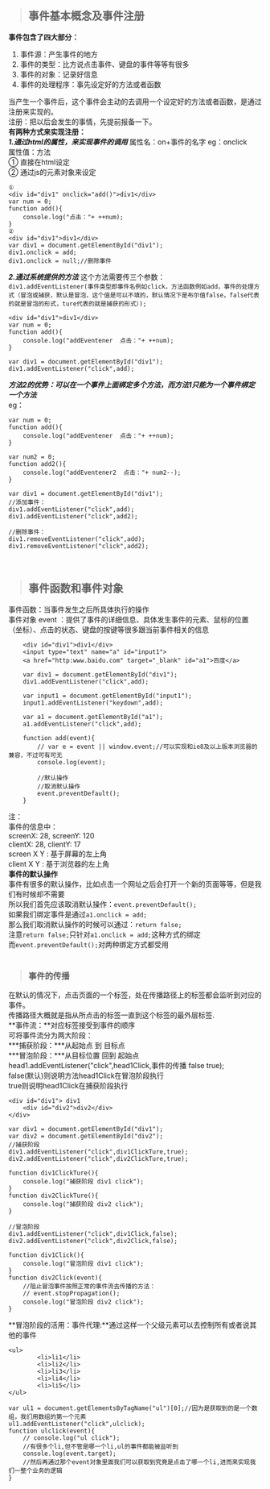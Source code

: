 >## 事件基本概念及事件注册

**事件包含了四大部分：**  
1. 事件源：产生事件的地方  
2. 事件的类型：比方说点击事件、键盘的事件等等有很多  
3. 事件的对象：记录好信息  
4. 事件的处理程序：事先设定好的方法或者函数  

当产生一个事件后，这个事件会主动的去调用一个设定好的方法或者函数，是通过注册来实现的。  
注册：把以后会发生的事情，先提前报备一下。  
**有两种方式来实现注册：**  
***1.通过html的属性，来实现事件的调用***
    属性名：on+事件的名字   eg：onclick  
    属性值：方法  
        ① 直接在html设定  
        ② 通过js的元素对象来设定
```  
①  
<div id="div1" onclick="add()">div1</div>  
var num = 0;  
function add(){  
    console.log("点击："+ ++num);
}
②  
<div id="div1">div1</div>
var div1 = document.getElementById("div1");
div1.onclick = add;
div1.onclick = null;//删除事件
```  
***2.通过系统提供的方法***
这个方法需要传三个参数：   
`div1.addEventListener(事件类型即事件名例如click，方法函数例如add，事件的处理方式（冒泡或捕获，默认是冒泡，这个值是可以不填的，默认情况下是布尔值false，false代表的就是冒泡的形式，ture代表的就是捕获的形式）);`  
```  
<div id="div1">div1</div>
var num = 0;
function add(){
    console.log("addEventener  点击："+ ++num);
}

var div1 = document.getElementById("div1");
div1.addEventListener("click",add);
```  
***方法2的优势：可以在一个事件上面绑定多个方法，而方法1只能为一个事件绑定一个方法***  
eg：  
```
var num = 0;
function add(){
    console.log("addEventener  点击："+ ++num);
}

var num2 = 0;
function add2(){
    console.log("addEventener2  点击："+ num2--);
}

var div1 = document.getElementById("div1");
//添加事件：
div1.addEventListener("click",add);
div1.addEventListener("click",add2);

//删除事件：
div1.removeEventListener("click",add);
div1.removeEventListener("click",add2);
```  
&emsp;
>## 事件函数和事件对象  

事件函数：当事件发生之后所具体执行的操作    
事件对象 event ：提供了事件的详细信息、具体发生事件的元素、鼠标的位置（坐标）、点击的状态、键盘的按键等很多跟当前事件相关的信息    
```  
    <div id="div1">div1</div>
    <input type="text" name="a" id="input1">
    <a href="http:www.baidu.com" target="_blank" id="a1">百度</a>

    var div1 = document.getElementById("div1");
    div1.addEventListener("click",add);

    var input1 = document.getElementById("input1");
    input1.addEventListener("keydown",add);

    var a1 = document.getElementById("a1");
    a1.addEventListener("click",add);

    function add(event){
        // var e = event || window.event;//可以实现和ie8及以上版本浏览器的兼容，不过可有可无
        console.log(event);

        //默认操作
        //取消默认操作
        event.preventDefault();
    }
```  
注：  
事件的信息中：  
screenX: 28, screenY: 120   
clientX: 28, clientY: 17  
screen X Y : 基于屏幕的左上角  
client X Y : 基于浏览器的左上角  
**事件的默认操作**  
事件有很多的默认操作，比如点击一个网址之后会打开一个新的页面等等，但是我们有时候却不需要  
所以我们首先应该取消默认操作：`event.preventDefault();`  
如果我们绑定事件是通过`a1.onclick = add;`  
那么我们取消默认操作的时候可以通过：`return false;`  
注意`return false;`只针对`a1.onclick = add;`这种方式的绑定  
而`event.preventDefault();`对两种绑定方式都受用  
&emsp;
>### 事件的传播  

在默认的情况下，点击页面的一个标签，处在传播路径上的标签都会监听到对应的事件。  
传播路径大概就是指从所点击的标签一直到这个标签的最外层标签.  
**事件流：**对应标签接受到事件的顺序  
可将事件流分为两大阶段：  
***捕获阶段：***从起始点 到 目标点  
***冒泡阶段：***从目标位置 回到 起始点  
head1.addEventListener("click",head1Click,事件的传播 false true);  
false(默认)则说明方法head1Click在冒泡阶段执行  
true则说明head1Click在捕获阶段执行  
```  
<div id="div1"> div1
    <div id="div2">div2</div>
</div>

var div1 = document.getElementById("div1");
var div2 = document.getElementById("div2");
//捕获阶段
div1.addEventListener("click",div1ClickTure,true);
div2.addEventListener("click",div2ClickTure,true);

function div1ClickTure(){
    console.log("捕获阶段 div1 click");
}
function div2ClickTure(){
    console.log("捕获阶段 div2 click");
}

//冒泡阶段
div1.addEventListener("click",div1Click,false);
div2.addEventListener("click",div2Click,false);

function div1Click(){
    console.log("冒泡阶段 div1 click");
}
function div2Click(event){
    //阻止冒泡事件按照正常的事件流去传播的方法：
    // event.stopPropagation();
    console.log("冒泡阶段 div2 click");
}
```  
**冒泡阶段的活用：事件代理:**通过这样一个父级元素可以去控制所有或者说其他的事件  
```  
<ul>
        <li>li1</li>
        <li>li2</li>
        <li>li3</li>
        <li>li4</li>
        <li>li5</li>
</ul>

var ul1 = document.getElementsByTagName("ul")[0];//因为是获取到的是一个数组，我们用数组的第一个元素
ul1.addEventListener("click",ulclick);
function ulclick(event){
    // console.log("ul click");
    //有很多个li,但不管是哪一个li,ul的事件都能被监听到
    console.log(event.target);
    //然后再通过那个event对象里面我们可以获取到究竟是点击了哪一个li,进而来实现我们一整个业务的逻辑
}
```  

